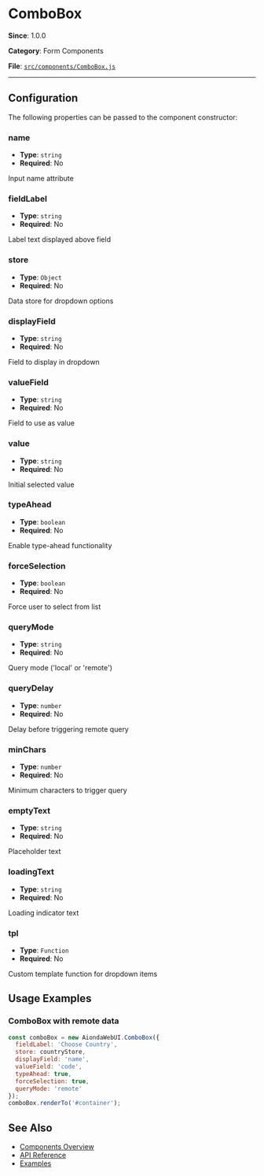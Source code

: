 # ComboBox



**Since**: 1.0.0

**Category**: Form Components

**File**: [`src/components/ComboBox.js`](src/components/ComboBox.js)

---

## Configuration

The following properties can be passed to the component constructor:

### name

- **Type**: `string`
- **Required**: No

Input name attribute

### fieldLabel

- **Type**: `string`
- **Required**: No

Label text displayed above field

### store

- **Type**: `Object`
- **Required**: No

Data store for dropdown options

### displayField

- **Type**: `string`
- **Required**: No

Field to display in dropdown

### valueField

- **Type**: `string`
- **Required**: No

Field to use as value

### value

- **Type**: `string`
- **Required**: No

Initial selected value

### typeAhead

- **Type**: `boolean`
- **Required**: No

Enable type-ahead functionality

### forceSelection

- **Type**: `boolean`
- **Required**: No

Force user to select from list

### queryMode

- **Type**: `string`
- **Required**: No

Query mode ('local' or 'remote')

### queryDelay

- **Type**: `number`
- **Required**: No

Delay before triggering remote query

### minChars

- **Type**: `number`
- **Required**: No

Minimum characters to trigger query

### emptyText

- **Type**: `string`
- **Required**: No

Placeholder text

### loadingText

- **Type**: `string`
- **Required**: No

Loading indicator text

### tpl

- **Type**: `Function`
- **Required**: No

Custom template function for dropdown items




## Usage Examples

### ComboBox with remote data


```javascript
const comboBox = new AiondaWebUI.ComboBox({
  fieldLabel: 'Choose Country',
  store: countryStore,
  displayField: 'name',
  valueField: 'code',
  typeAhead: true,
  forceSelection: true,
  queryMode: 'remote'
});
comboBox.renderTo('#container');
```


## See Also

- [Components Overview](../)
- [API Reference](../api/)
- [Examples](../examples/)